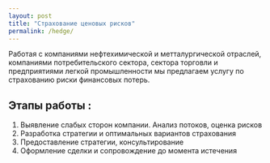 ```yaml
---
layout: post
title: "Страхование ценовых рисков"
permalink: /hedge/
---
```


Работая с компаниями нефтехимической и метталургической отраслей, компаниями потребительского сектора, сектора торговли
и предприятиями легкой промышленности мы предлагаем услугу по страхованию риски финансовых потерь.

## Этапы работы :

1. Выявление слабых сторон компании. Анализ потоков, оценка рисков
2. Разработка стратегии и оптимальных вариантов страхования
3. Предоставление стратегии, консультирование
4. Оформление сделки и сопровождение до момента истечения

